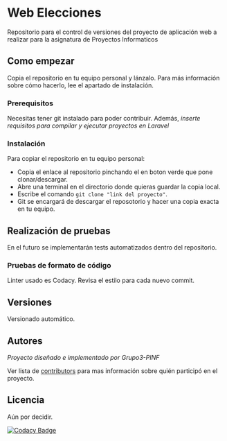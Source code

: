 # Web Elecciones

Repositorio para el control de versiones del proyecto de aplicación web a realizar para la asignatura de Proyectos Informaticos

## Como empezar

Copia el repositorio en tu equipo personal y lánzalo. Para más información sobre cómo hacerlo, lee el apartado de instalación.

### Prerequisitos

Necesitas tener git instalado para poder contribuir. Además, *inserte requisitos para compilar y ejecutar proyectos en Laravel*

### Instalación

Para copiar el repositorio en tu equipo personal:

  - Copia el enlace al repositorio pinchando el en boton verde que pone clonar/descargar.
  - Abre una terminal en el directorio donde quieras guardar la copia local.
  - Escribe el comando `git clone "link del proyecto"`. 
  - Git se encargará de descargar el reposotorio y hacer una copia exacta en tu equipo.

## Realización de pruebas

En el futuro se implementarán tests automatizados dentro del repositorio.

### Pruebas de formato de código

Linter usado es Codacy. Revisa el estilo para cada nuevo commit.

## Versiones

Versionado automático.

## Autores

*Proyecto diseñado e implementado por Grupo3-PINF*

Ver lista de [contributors](https://github.com/your/project/contributors) para mas información sobre quién participó en el proyecto.

## Licencia

Aún por decidir.

[![Codacy Badge](https://api.codacy.com/project/badge/Grade/f2def6074b8c4aa4b93ce87d2876f6a1)](https://www.codacy.com/manual/GRsni/web-elecciones?utm_source=github.com&amp;utm_medium=referral&amp;utm_content=Grupo3-PINF/web-elecciones&amp;utm_campaign=Badge_Grade)
